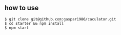 ## how to use

```
$ git clone git@github.com:gaspar1986/caculator.git
$ cd starter && npm install
$ npm start
```
